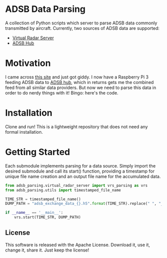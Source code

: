 # ADSB Data Parsing

A collection of Python scripts which server to parse ADSB data commonly transmitted by aircraft. Currently, two sources of ADSB data are supported:
- [Virtual Radar Server](http://www.virtualradarserver.co.uk/) 
- [ADSB Hub](http://www.adsbhub.net/)


# Motivation

I came across [this site](https://www.flightradar24.com) and just got giddy. I now have a Raspberry Pi 3 feeding ADSB data to [ADSB hub](http://www.adsbhub.net/), which in returns gets me the combined feed from all similar data providers. But now we need to parse this data in order to do nerdy things with it! Bingo: here's the code.

# Installation

Clone and run! This is a lightweight repository that does not need any formal installation.

# Getting Started

Each submodule implements parsing for a data source. Simply import the desired submodule and call its start() function, providing a timestamp for unique file name creation and an output file name for the accumulated data.

```python
from adsb_parsing.virtual_radar_server import vrs_parsing as vrs
from adsb_parsing.utils import timestamped_file_name

TIME_STR = timestamped_file_name()
DUMP_PATH = "adsb_exchange_data_{}.h5".format(TIME_STR).replace(" ", "_")

if __name__ == '__main__':
    vrs.start(TIME_STR, DUMP_PATH)
```

## License

This software is released with the Apache License. Download it, use it, change it, share it. Just keep the license!
